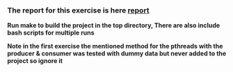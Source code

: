 ### The report for this exercise is here [report][1]

**Run make to build the project in the top directory, There are also include bash scripts for multiple runs**

[1]: https://github.com/eurichon/CUDA_PROJECT_4/blob/master/Report.pdf


**Note in the first exercise the mentioned method for the pthreads with the producer & consumer was tested with dummy data but never added to the project so ignore it**